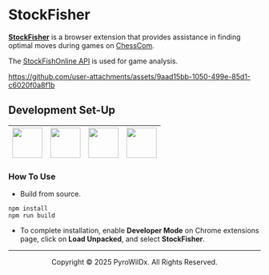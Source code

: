 # StockFisher

[**StockFisher**](https://github.com/PyroWilDx/StockFisher/) is a browser extension that provides assistance in finding optimal moves during games on [ChessCom](https://www.chess.com/).

The [StockFishOnline API](https://www.stockfish.online/) is used for game analysis.

https://github.com/user-attachments/assets/9aad15bb-1050-499e-85d1-c6020f0a8f1b

## Development Set-Up

<div align="center">

| [<img src="https://cdn.jsdelivr.net/gh/devicons/devicon@latest/icons/typescript/typescript-original.svg" width="60"/>](https://www.typescriptlang.org/) | [<img src="https://cdn.jsdelivr.net/gh/devicons/devicon@latest/icons/nodejs/nodejs-original.svg" width="60"/>](https://nodejs.org/) | [<img src="https://cdn.jsdelivr.net/gh/devicons/devicon@latest/icons/vscode/vscode-original.svg" width="60"/>](https://code.visualstudio.com/) | [<img src="https://cdn.jsdelivr.net/gh/devicons/devicon@latest/icons/windows8/windows8-original.svg" width="60"/>](https://www.microsoft.com/windows/) |
|---|---|---|---|

</div>

### How To Use

- Build from source.

```
npm install
npm run build
```

- To complete installation, enable **Developer Mode** on Chrome extensions page, click on **Load Unpacked**, and select **StockFisher**.

---

<div align="center">
  Copyright &#169; 2025 PyroWilDx. All Rights Reserved.
</div>
